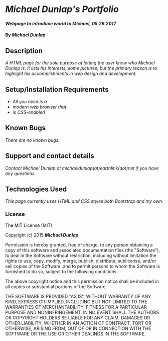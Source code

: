 # _Michael Dunlap's Portfolio_

#### _Webpage to introduce world to Michael, 05.26.2017_

#### By _**Michael Dunlap**_

## Description

_A HTML page for the sole purpose of letting the user know who Michael Dunlap is. It lists his interests, some pictures, but the primary reason is to highlight his accomplishments in web design and development._

## Setup/Installation Requirements

* _All you need is a_
* _modern web browser that_
* _is CSS-enabled_

## Known Bugs

_There are no known bugs._

## Support and contact details

_Contact Michael Dunlap at michaeldunlap(at)earthlink(dot)net if you have any questions._

## Technologies Used

_This page currently uses HTML and CSS styles both Bootstrap and my own._

### License

The MIT License (MIT)

Copyright (c) 2015 **_Michael Dunlap_**

Permission is hereby granted, free of charge, to any person obtaining a copy of this software and associated documentation files (the "Software"), to deal in the Software without restriction, including without limitation the rights to use, copy, modify, merge, publish, distribute, sublicense, and/or sell copies of the Software, and to permit persons to whom the Software is furnished to do so, subject to the following conditions:

The above copyright notice and this permission notice shall be included in all copies or substantial portions of the Software.

THE SOFTWARE IS PROVIDED "AS IS", WITHOUT WARRANTY OF ANY KIND, EXPRESS OR IMPLIED, INCLUDING BUT NOT LIMITED TO THE WARRANTIES OF MERCHANTABILITY, FITNESS FOR A PARTICULAR PURPOSE AND NONINFRINGEMENT. IN NO EVENT SHALL THE AUTHORS OR COPYRIGHT HOLDERS BE LIABLE FOR ANY CLAIM, DAMAGES OR OTHER LIABILITY, WHETHER IN AN ACTION OF CONTRACT, TORT OR OTHERWISE, ARISING FROM, OUT OF OR IN CONNECTION WITH THE SOFTWARE OR THE USE OR OTHER DEALINGS IN THE SOFTWARE.
